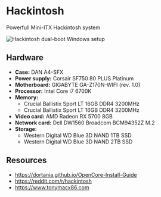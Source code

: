 # Hackintosh

Powerfull Mini-ITX Hackintosh system

![Hackintosh dual-boot Windows setup](https://repository-images.githubusercontent.com/220621250/1b625700-b01a-11eb-8f41-c0644b698174)

## Hardware

- **Case:** DAN A4-SFX
- **Power supply:** Corsair SF750 80 PLUS Platinum
- **Motherboard:** GIGABYTE GA-Z170N-WIFI (rev. 1.0)
- **Processor:** Intel Core i7 6700K
- **Memory:**
  - Crucial Ballistix Sport LT 16GB DDR4 3200MHz
  - Crucial Ballistix Sport LT 16GB DDR4 3200MHz
- **Video card:** AMD Radeon RX 5700 8GB
- **Network card:** Dell DW1560 Broadcom BCM94352Z M.2
- **Storage:**
  - Western Digital WD Blue 3D NAND 1TB SSD
  - Western Digital WD Blue 3D NAND 2TB SSD

## Resources

- https://dortania.github.io/OpenCore-Install-Guide
- https://reddit.com/r/hackintosh
- https://www.tonymacx86.com

